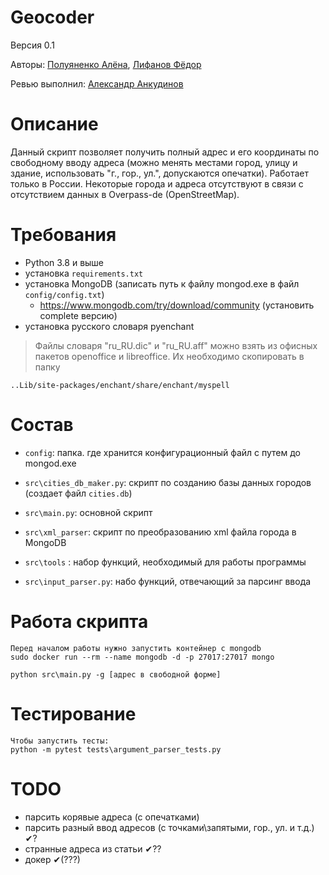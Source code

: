 # Geocoder
Версия 0.1

Авторы: [Полуяненко Алёна](https://github.com/NiripsaKakVsegda), [Лифанов Фёдор](https://github.com/amagoosebitch)

Ревью выполнил: [Александр Анкудинов](https://github.com/xelez)
# Описание
Данный скрипт позволяет получить полный адрес и его координаты по свободному вводу адреса (можно менять местами город, улицу и здание, 
использовать "г., гор., ул.", допускаются опечатки). Работает только в России. Некоторые города и адреса отсутствуют в связи с отсутствием
данных в Overpass-de (OpenStreetMap). 
# Требования
* Python 3.8 и выше
* установка `requirements.txt`
* установка MongoDB (записать путь к файлу mongod.exe в файл `config/config.txt`)
    * https://www.mongodb.com/try/download/community (установить complete версию)
* установка русского словаря pyenchant  
>Файлы словаря "ru_RU.dic" и "ru_RU.aff" можно взять из офисных пакетов openoffice и libreoffice.
>Их необходимо скопировать в папку 

`..Lib/site-packages/enchant/share/enchant/myspell`
# Состав
* `config`: папка. где хранится конфигурационный файл с путем до mongod.exe

* `src\cities_db_maker.py`: скрипт по созданию базы данных городов (создает файл `cities.db`)

* `src\main.py`: основной скрипт

* `src\xml_parser`: скрипт по преобразованию xml файла города в MongoDB

* `src\tools` : набор функций, необходимый для работы программы

* `src\input_parser.py`: набо функций, отвечающий за парсинг ввода
# Работа скрипта
```
Перед началом работы нужно запустить контейнер с mongodb
sudo docker run --rm --name mongodb -d -p 27017:27017 mongo

python src\main.py -g [адрес в свободной форме]
```
# Тестирование
```
Чтобы запустить тесты:
python -m pytest tests\argument_parser_tests.py
```

# TODO
* парсить корявые адреса (с опечатками)
* парсить разный ввод адресов (с точками\запятыми, гор., ул. и т.д.) ✔?
* странные адреса из статьи ✔??
* докер ✔(???)

